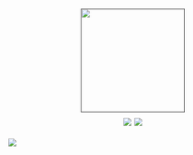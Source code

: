 <h1 align="center">
  <br>
  <a href=""><img src="https://user-images.githubusercontent.com/13212227/90197828-d4d52880-de0a-11ea-94cb-358cd28dadb5.png" alt="" width="210px;"></a>
  <br>
  <a href="https://twitter.com/intent/follow?screen_name=hahwul"><img src="https://img.shields.io/twitter/follow/hahwul?style=flat-square"></a>
  <a href="https://paypal.me/hahwul"><img src="https://img.shields.io/badge/$-support-ff69b4.svg?style=flat"></a>
</h1>
<img src="https://github-readme-stats.vercel.app/api?username=hahwul&show_icons=true&theme=dark">


<!--
**hahwul/hahwul** is a ✨ _special_ ✨ repository because its `README.md` (this file) appears on your GitHub profile.

Here are some ideas to get you started:

- 🔭 I’m currently working on ...
- 🌱 I’m currently learning ...
- 👯 I’m looking to collaborate on ...
- 🤔 I’m looking for help with ...
- 💬 Ask me about ...
- 📫 How to reach me: ...
- 😄 Pronouns: ...
- ⚡ Fun fact: ...
-->
